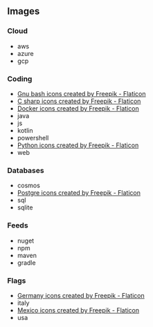 
Images
------

### Cloud
- aws
- azure
- gcp

### Coding
- <a href="https://www.flaticon.com/free-icons/gnu-bash" title="gnu bash icons">Gnu bash icons created by Freepik - Flaticon</a>
- <a href="https://www.flaticon.com/free-icons/c-sharp" title="c sharp icons">C sharp icons created by Freepik - Flaticon</a>
- <a href="https://www.flaticon.com/free-icons/docker" title="docker icons">Docker icons created by Freepik - Flaticon</a>
- java
- js
- kotlin
- powershell
- <a href="https://www.flaticon.com/free-icons/python" title="python icons">Python icons created by Freepik - Flaticon</a>
- web

### Databases
- cosmos
- <a href="https://www.flaticon.com/free-icons/postgre" title="postgre icons">Postgre icons created by Freepik - Flaticon</a>
- sql
- sqlite

### Feeds
- nuget
- npm
- maven
- gradle

### Flags
- <a href="https://www.flaticon.com/free-icons/germany" title="germany icons">Germany icons created by Freepik - Flaticon</a>
- italy
- <a href="" title="mexico icons">Mexico icons created by Freepik - Flaticon</a>
- usa
